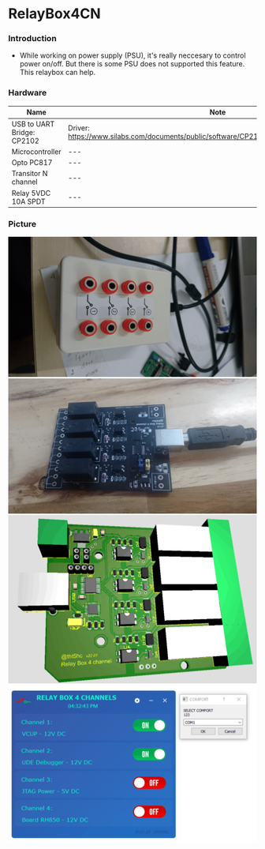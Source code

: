 # RelayBox4CN

### Introduction

-  While working on power supply (PSU), it's really neccesary to control power on/off. But there is some PSU does not supported this feature. This relaybox can help.

### Hardware

| Name                       | Note                                                                                         |
| -------------------------- | -------------------------------------------------------------------------------------------- |
| USB to UART Bridge: CP2102 | Driver: https://www.silabs.com/documents/public/software/CP210x_Universal_Windows_Driver.zip |
| Microcontroller            | ---                                                                                          |
| Opto PC817                 | ---                                                                                          |
| Transitor N channel        | ---                                                                                          |
| Relay 5VDC 10A SPDT        | ---                                                                                          |

### Picture

![Relay Box in Lab](/relay-box.png)
<br>
![Relay Box in Lab](/relay-pcb.png)
<br>
![Relay Box in Lab](/relay-pcb-design.png)
<br>
![Relay Box in Lab](/relay-pcb-python-GUI.png)
